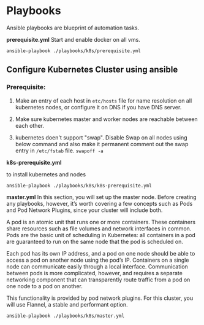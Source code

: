 # Playbooks
Ansible playbooks are blueprint of automation tasks.

**prerequisite.yml**
Start and enable docker on all vms.
```shell
ansible-playbook ./playbooks/k8s/prerequisite.yml
```




## Configure Kubernetes Cluster using ansible

### Prerequisite:

1. Make an entry of each host in `etc/hosts` file for name resolution on all kubernetes nodes,
or configure it on DNS if you have DNS server.

2. Make sure kubernetes master and worker nodes are reachable between each other.
3. kubernetes doen't support "swap". Disable Swap on all nodes using below command and also make it permanent comment out the swap entry in `/etc/fstab` file.
`swapoff -a`


**k8s-prerequisite.yml**

to install kubernetes and nodes 
```shell
ansible-playbook ./playbooks/k8s/k8s-prerequisite.yml
```

**master.yml**
In this section, you will set up the master node. Before creating any playbooks, however, it’s worth covering a few concepts such as Pods and Pod Network Plugins, since your cluster will include both.

A pod is an atomic unit that runs one or more containers. These containers share resources such as file volumes and network interfaces in common. Pods are the basic unit of scheduling in Kubernetes: all containers in a pod are guaranteed to run on the same node that the pod is scheduled on.

Each pod has its own IP address, and a pod on one node should be able to access a pod on another node using the pod’s IP. Containers on a single node can communicate easily through a local interface. Communication between pods is more complicated, however, and requires a separate networking component that can transparently route traffic from a pod on one node to a pod on another.

This functionality is provided by pod network plugins. For this cluster, you will use Flannel, a stable and performant option.

```shell
ansible-playbook ./playbooks/k8s/master.yml
```
